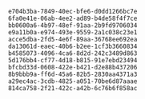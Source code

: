 
                e704b3ba-7849-40ec-bfe6-d0dd1266bc7e
                6fa0e41e-06ab-4ee2-ad89-b4de58f4f7ce
                bb0600a6-4b97-48ef-91aa-2b9fd9706034
                e9a11b0a-e974-493e-9559-2a1c038c23e1
                acce5dba-2fd5-4e6f-89aa-36768ee692ea
                da13061d-eaec-40b6-b2ee-1cf3b3660834
                b4585073-4096-4ca6-8d2d-242c3489d863
                5d176bb4-cf77-4d18-b815-91e7ebd23494
                bfcbd33d-0608-422e-b421-d2e88b437206
                8b9bbb9a-ff6d-45a6-82b5-2830aa4371a3
                a29ec4ac-3cdb-4825-a051-70be6d87aaae
                814ca758-2f21-422c-a42b-6c76b6f858ac
                